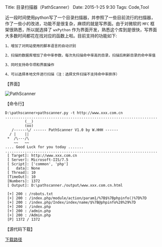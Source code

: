 Title: 目录扫描器（PathScanner）
Date: 2015-1-25 9:30
Tags: Code,Tool

近一段时间使用python写了一个目录扫描器，并参照了一些目前流行的扫描器，作了一些小的改进，功能不是很复杂，麻烦的就是写界面。由于对微软的 `MFC` 框架很熟悉，所以就选择了 `wxPython` 作为界面开发，熟悉这个库到是很快，写界面大多数时间都花在找对应的函数上啦。目前支持的功能如下:

    1、增加了对网站使用的脚本语言的自动识别

    2、扫描的数据库增加了命中率参数，每次先扫描命中率高的目录，扫描后刷新目录的命中率值

    3、同时支持命令项和界面操作

    4、可以选择本地文件进行扫描（注：选择文件扫描不支持命中率排序）



【界面】

![PathScanner](/static/images/pathscanner.gif)


【命令行】

    D:\pathscanner>pathscanner.py -t http://www.xxx.com.cn
    ......................................................................
             (__)
             (oo)
       /------\/ ------ PathScanner V1.0 by W.HHH ------
      / |    ||
     *  /\---/\
        ~~   ~~
    .... Good Luck for you today .......
    ......................................................................
     [ Target]: http://www.xxx.com.cn
     [ Server]: Microsoft-IIS/7.5
     [ Script]: ['common', 'php']
     [   data]: None
     [ Thread]: 10
     [TimeOut]: 10
     [Numbers]: 1372
     [ Output]: D:\pathscanner./output/www.xxx.com.cn.html

     [+] 200 : /robots.txt
     [+] 200 : /index.php/module/action/param1/%7B$%7Bphpinfo()%7D%7D
     [+] 200 : /index.php/Index/index/name/$%7B@phpinfo%28%29%7D
     [+] 200 : /index.php
     [+] 200 : /admin.php
     [+] 200 : /Admin.php
     [P] 1372 / 1372

【源代码下载】

[下载路径](https://github.com/webhhh/pathscanner/)

